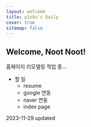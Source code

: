 ```yaml
---
layout: welcome
title: p1n9u's Daily
cover: true
sitemap: false
---
```


## Welcome, Noot Noot!

홈페이지 리모델링 작업 중... <br>

- 할 일
    - resume
    - google 연동
    - naver 연동
    - index page

2023-11-29 updated